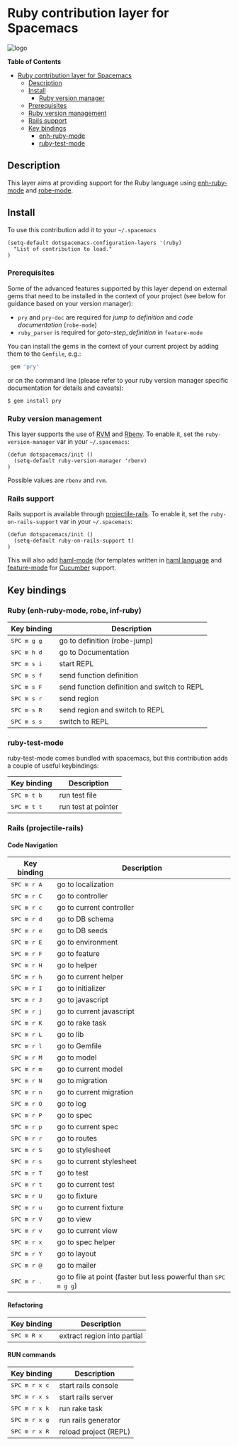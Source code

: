 # Ruby contribution layer for Spacemacs

![logo](img/ruby.gif)

<!-- markdown-toc start - Don't edit this section. Run M-x markdown-toc/generate-toc again -->
**Table of Contents**

- [Ruby contribution layer for Spacemacs](#ruby-contribution-layer-for-spacemacs)
    - [Description](#description)
    - [Install](#install)
        - [Ruby version manager](#ruby-version-manager)
    - [Prerequisites](#prerequisites)
    - [Ruby version management](#ruby-version-management)
    - [Rails support](#rails-support)
   - [Key bindings](#key-bindings)
        - [enh-ruby-mode](#enh-ruby-mode)
        - [ruby-test-mode](#ruby-test-mode)

<!-- markdown-toc end -->

## Description

This layer aims at providing support for the Ruby language using
[enh-ruby-mode][] and [robe-mode][].

## Install

To use this contribution add it to your `~/.spacemacs`

```elisp
(setq-default dotspacemacs-configuration-layers '(ruby)
  "List of contribution to load."
)
```

### Prerequisites

Some of the advanced features supported by this layer depend on external gems
that need to be installed in the context of your project (see below for guidance
based on your version manager):

* `pry` and `pry-doc` are required for *jump to definition* and *code documentation* (`robe-mode`)
* `ruby_parser` is required for *goto-step_definition* in `feature-mode`

You can install the gems in the context of your current project by
adding them to the `Gemfile`, e.g.:

```ruby
 gem 'pry'
```

or on the command line (please refer to your ruby version manager
specific documentation for details and caveats):

```shell
$ gem install pry
```

### Ruby version management

This layer supports the use of [RVM][] and [Rbenv][].
To enable it, set the `ruby-version-manager` var in your `~/.spacemacs`:

```elisp
(defun dotspacemacs/init ()
  (setq-default ruby-version-manager 'rbenv)
)
```

Possible values are `rbenv` and `rvm`.

### Rails support

Rails support is available through [projectile-rails][].
To enable it, set the `ruby-on-rails-support` var in your
`~/.spacemacs`:

```elisp
(defun dotspacemacs/init ()
  (setq-default ruby-on-rails-support t)
)
```

This will also add [haml-mode][] (for templates written in [haml
language](http://haml.info) and [feature-mode][] for
[Cucumber](http://cukes.info) support.

## Key bindings

### Ruby (enh-ruby-mode, robe, inf-ruby)

Key binding          | Description
---------------------|------------
<kbd>SPC m g g</kbd> | go to definition (robe-jump)
<kbd>SPC m h d</kbd> | go to Documentation
<kbd>SPC m s i</kbd> | start REPL
<kbd>SPC m s f</kbd> | send function definition
<kbd>SPC m s F</kbd> | send function definition and switch to REPL
<kbd>SPC m s r</kbd> | send region
<kbd>SPC m s R</kbd> | send region and switch to REPL
<kbd>SPC m s s</kbd> | switch to REPL

### ruby-test-mode

ruby-test-mode comes bundled with spacemacs, but this contribution adds
a couple of useful keybindings:

Key binding          | Description
---------------------|------------
<kbd>SPC m t b</kbd> | run test file
<kbd>SPC m t t</kbd> | run test at pointer

### Rails (projectile-rails)

#### Code Navigation

Key binding          | Description
---------------------|------------
<kbd>SPC m r A</kbd> | go to localization
<kbd>SPC m r C</kbd> | go to controller
<kbd>SPC m r c</kbd> | go to current controller
<kbd>SPC m r d</kbd> | go to DB schema
<kbd>SPC m r e</kbd> | go to DB seeds
<kbd>SPC m r E</kbd> | go to environment
<kbd>SPC m r F</kbd> | go to feature
<kbd>SPC m r H</kbd> | go to helper
<kbd>SPC m r h</kbd> | go to current helper
<kbd>SPC m r I</kbd> | go to initializer
<kbd>SPC m r J</kbd> | go to javascript
<kbd>SPC m r j</kbd> | go to current javascript
<kbd>SPC m r K</kbd> | go to rake task
<kbd>SPC m r L</kbd> | go to lib
<kbd>SPC m r l</kbd> | go to Gemfile
<kbd>SPC m r M</kbd> | go to model
<kbd>SPC m r m</kbd> | go to current model
<kbd>SPC m r N</kbd> | go to migration
<kbd>SPC m r n</kbd> | go to current migration
<kbd>SPC m r O</kbd> | go to log
<kbd>SPC m r P</kbd> | go to spec
<kbd>SPC m r p</kbd> | go to current spec
<kbd>SPC m r r</kbd> | go to routes
<kbd>SPC m r S</kbd> | go to stylesheet
<kbd>SPC m r s</kbd> | go to current stylesheet
<kbd>SPC m r T</kbd> | go to test
<kbd>SPC m r t</kbd> | go to current test
<kbd>SPC m r U</kbd> | go to fixture
<kbd>SPC m r u</kbd> | go to current fixture
<kbd>SPC m r V</kbd> | go to view
<kbd>SPC m r v</kbd> | go to current view
<kbd>SPC m r x</kbd> | go to spec helper
<kbd>SPC m r Y</kbd> | go to layout
<kbd>SPC m r @</kbd> | go to mailer
<kbd>SPC m r .</kbd> | go to file at point (faster but less powerful than <kbd>SPC m g g</kbd>)

#### Refactoring

Key binding          | Description
---------------------|------------
<kbd>SPC m R x</kbd> | extract region into partial

#### RUN commands

Key binding          | Description
---------------------|------------
<kbd>SPC m r x c</kbd> | start rails console
<kbd>SPC m r x s</kbd> | start rails server
<kbd>SPC m r x k</kbd> | run rake task
<kbd>SPC m r x g</kbd> | run rails generator
<kbd>SPC m r x R</kbd> | reload project (REPL)


[enh-ruby-mode]: https://github.com/zenspider/enhanced-ruby-mode
[robe-mode]: https://github.com/dgutov/robe
[Rbenv]: https://github.com/sstephenson/rbenv
[RVM]: https://rvm.io/
[projectile-rails]: https://github.com/asok/projectile-rails
[haml-mode]: https://github.com/nex3/haml-mode
[feature-mode]: https://github.com/michaelklishin/cucumber.el
[rspec-mode]: https://github.com/pezra/rspec-mode
